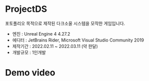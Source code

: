 # ProjectDS
포토폴리오 목적으로 제작된 다크소울 시스템을 모작한 게임입니다.

+ 엔진 : Unreal Engine 4 4.27.2
+ 에디터 : JetBrains Rider, Microsoft Visual Studio Community 2019
+ 제작기간 : 2022.02.11 ~ 2022.03.11 (약 한달)
+ 개발규모 : 1인개발
# Demo video
